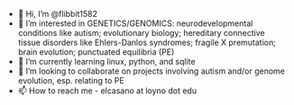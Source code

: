 - 👋 Hi, I’m @flibbit1582
- 👀 I’m interested in GENETICS/GENOMICS: neurodevelopmental conditions like autism; evolutionary biology; hereditary connective tissue disorders like Ehlers-Danlos syndromes; fragile X premutation; brain evolution; punctuated equilibria (PE)
- 🌱 I’m currently learning linux, python, and sqlite
- 💞️ I’m looking to collaborate on projects involving autism and/or genome evolution, esp. relating to PE
- 📫 How to reach me - elcasano at loyno dot edu

<!---
flibbit1582/flibbit1582 is a ✨ special ✨ repository because its `README.md` (this file) appears on your GitHub profile.
You can click the Preview link to take a look at your changes.
--->
